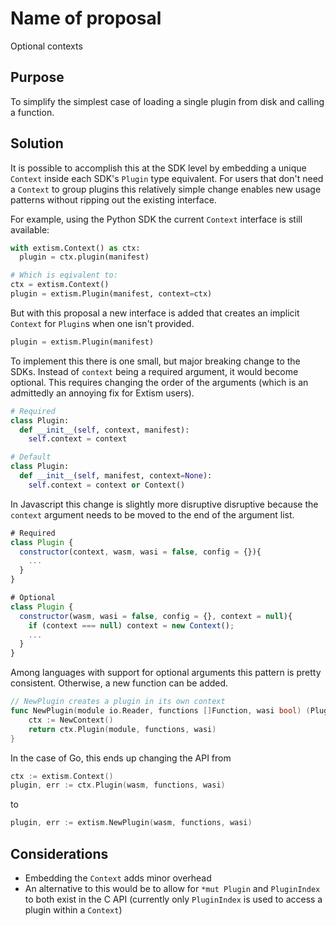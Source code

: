 #  Name of proposal

Optional contexts

## Purpose

To simplify the simplest case of loading a single plugin from disk and calling a 
function.

## Solution

It is possible to accomplish this at the SDK level by embedding a unique `Context` 
inside each SDK's `Plugin` type equivalent. For users that don't need a `Context` 
to group plugins this relatively simple change enables new usage patterns without 
ripping out the existing interface.

For example, using the Python SDK the current `Context` interface is still available:

```python
with extism.Context() as ctx:
  plugin = ctx.plugin(manifest)

# Which is eqivalent to: 
ctx = extism.Context()
plugin = extism.Plugin(manifest, context=ctx)
```

But with this proposal a new interface is added that creates an implicit `Context` for 
`Plugin`s when one isn't provided. 

```python
plugin = extism.Plugin(manifest)
```

To implement this there is one small, but major breaking change to the SDKs. Instead of 
`context` being a required argument, it would become optional. This requires changing the
order of the arguments (which is an admittedly an annoying fix for Extism users).

```python
# Required
class Plugin:
  def __init__(self, context, manifest):
    self.context = context

# Default
class Plugin:
  def __init__(self, manifest, context=None):
    self.context = context or Context()
```

In Javascript this change is slightly more disruptive disruptive because the `context`
argument needs to be moved to the end of the argument list.

```javascript
# Required 
class Plugin {
  constructor(context, wasm, wasi = false, config = {}){
    ...
  }
}

# Optional
class Plugin {
  constructor(wasm, wasi = false, config = {}, context = null){
    if (context === null) context = new Context();
    ...
  }
}
```


Among languages with support for optional arguments this pattern is pretty consistent. 
Otherwise, a new function can be added.

```go
// NewPlugin creates a plugin in its own context
func NewPlugin(module io.Reader, functions []Function, wasi bool) (Plugin, error) {
	ctx := NewContext()
	return ctx.Plugin(module, functions, wasi)
}
```

In the case of Go, this ends up changing the API from

```go
ctx := extism.Context()
plugin, err := ctx.Plugin(wasm, functions, wasi)
```

to

```go
plugin, err := extism.NewPlugin(wasm, functions, wasi)
```


## Considerations

- Embedding the `Context` adds minor overhead
- An alternative to this would be to allow for `*mut Plugin` and `PluginIndex` to both
  exist in the C API (currently only `PluginIndex` is used to access a plugin within a 
  `Context`)

